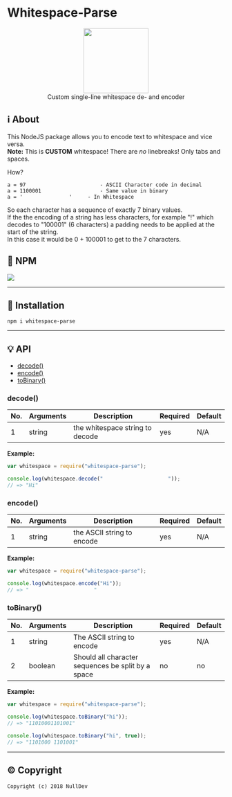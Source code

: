# Whitespace-Parse

<p align="center">
<img height="150" width="auto" src="https://nulldev.org/img/whitespace.png" /><br>
Custom single-line whitespace de- and encoder
</p>

## :information_source: About

This NodeJS package allows you to encode text to whitespace and vice versa. <br>
**Note:** This is **CUSTOM** whitespace! There are _no_ linebreaks! Only tabs and spaces.

How?

```Assembly
a = 97                        - ASCII Character code in decimal
a = 1100001                   - Same value in binary
a = '		    	'     - In Whitespace
```

So each character has a sequence of exactly 7 binary values. <br>
If the the encoding of a string has less characters, for example "!" which decodes to "100001" (6 characters) a padding needs to be applied at the start of the string. <br>
In this case it would be 0 + 100001 to get to the 7 characters.

## :postbox: NPM

[![](https://nodei.co/npm/whitespace-parse.svg?downloads=true&downloadRank=true&stars=true)](https://www.npmjs.com/package/whitespace-parse)

<hr>

## :wrench: Installation

```Assembly
npm i whitespace-parse
```

<hr>

## :bulb: API

- [decode()](#decode)
- [encode()](#encode)
- [toBinary()](#tobinary)

### decode()

| No. | Arguments | Description | Required | Default |
| --- | --- | --- | --- | --- |
| 1 | string | the whitespace string to decode | yes | N/A |

**Example:**

```Javascript
var whitespace = require("whitespace-parse");

console.log(whitespace.decode("	  	   		 	  	"));
// => "Hi"
```

### encode()

| No. | Arguments | Description | Required | Default |
| --- | --- | --- | --- | --- |
| 1 | string | the ASCII string to encode | yes | N/A |

**Example:**

```Javascript
var whitespace = require("whitespace-parse");

console.log(whitespace.encode("Hi"));
// => "	  	   		 	  	"
```

### toBinary()

| No. | Arguments | Description | Required | Default |
| --- | --- | --- | --- | --- |
| 1 | string | The ASCII string to encode | yes | N/A |
| 2 | boolean | Should all character sequences be split by a space | no | no |

**Example:**

```Javascript
var whitespace = require("whitespace-parse");

console.log(whitespace.toBinary("hi"));
// => "11010001101001"

console.log(whitespace.toBinary("hi", true));
// => "1101000 1101001"
```

<hr>

## :copyright: Copyright

`Copyright (c) 2018 NullDev`
